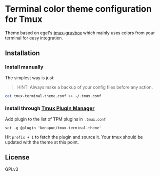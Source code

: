 # Terminal color theme configuration for Tmux

Theme based on egel's [tmux-gruvbox](https://github.com/egel/tmux-gruvbox) which mainly uses colors
from your terminal for easy integration.

## Installation
### Install manually
The simplest way is just:

> HINT: Always make a backup of your config files before any action.

```bash
cat tmux-terminal-theme.conf >> ~/.tmux.conf
```

### Install through [Tmux Plugin Manager](https://github.com/tmux-plugins/tpm)
Add plugin to the list of TPM plugins in `.tmux.conf`
```
set -g @plugin 'konapun/tmux-terminal-theme'
```
Hit `prefix + I` to fetch the plugin and source it.
Your tmux should be updated with the theme at this point.

## License
GPLv3

